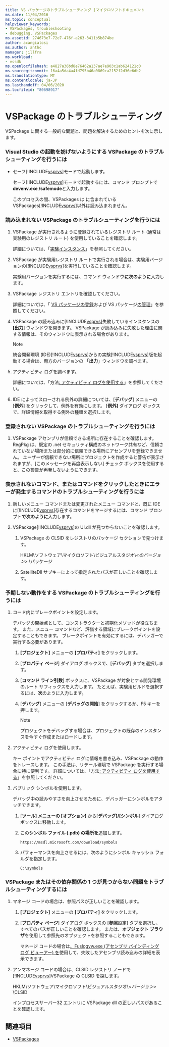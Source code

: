 ```yaml
---
title: VS パッケージのトラブルシューティング |マイクロソフトドキュメント
ms.date: 11/04/2016
ms.topic: conceptual
helpviewer_keywords:
- VSPackages, troubleshooting
- debugging, VSPackages
ms.assetid: 274673e7-72e7-476f-a263-3411b5b874be
author: acangialosi
ms.author: anthc
manager: jillfra
ms.workload:
- vssdk
ms.openlocfilehash: a4827a36bd8e76462a137ae7e903c1ab624121c0
ms.sourcegitcommit: 16a4a5da4a4fd795b46a0869ca2152f2d36e6db2
ms.translationtype: MT
ms.contentlocale: ja-JP
ms.lasthandoff: 04/06/2020
ms.locfileid: "80698917"
---
```

# <a name="troubleshooting-vspackages"></a>VSPackage のトラブルシューティング
VSPackage に関する一般的な問題と、問題を解決するためのヒントを次に示します。

### <a name="to-troubleshoot-a-vspackage-that-keeps-visual-studio-from-starting"></a>Visual Studio の起動を妨げないようにする VSPackage のトラブルシューティングを行うには

- セーフ[!INCLUDE[vsprvs](../code-quality/includes/vsprvs_md.md)]モードで起動します。

   セーフ[!INCLUDE[vsprvs](../code-quality/includes/vsprvs_md.md)]モードで起動するには、コマンド プロンプトで**devenv.exe /safemode**と入力します。

   このプロセスの間、VSPackages は に含まれている VSPackages[!INCLUDE[vsprvs](../code-quality/includes/vsprvs_md.md)]以外は読み込まれません。

### <a name="to-troubleshoot-a-vspackage-that-does-not-load"></a>読み込まれない VSPackage のトラブルシューティングを行うには

1. VSPackage が実行されるように登録されているレジストリ ルート (通常は実験用のレジストリ ルート) を使用していることを確認します。

    詳細については、「[実験インスタンス](../extensibility/the-experimental-instance.md)」を参照してください。

2. VSPackage が実験用レジストリ ルートで実行される場合は、実験用バージョンの[!INCLUDE[vsprvs](../code-quality/includes/vsprvs_md.md)]を実行していることを確認します。

    実験用バージョンを実行するには、コマンド ウィンドウ**に次のように**入力します。

3. VSPackage レジストリ エントリを確認してください。

    詳細については、「 [VS パッケージの登録](registering-and-unregistering-vspackages.md)および VS パッケージ[の管理](../extensibility/managing-vspackages.md)」を参照してください。

4. VSPackage の読み込みに[!INCLUDE[vsprvs](../code-quality/includes/vsprvs_md.md)]失敗しているインスタンスの **[出力**] ウィンドウを開きます。 VSPackage が読み込みに失敗した理由に関する情報は、そのウィンドウに表示される場合があります。

   > [!NOTE]
   > 統合開発環境 (IDE)[!INCLUDE[vsprvs](../code-quality/includes/vsprvs_md.md)]からの実験[!INCLUDE[vsprvs](../code-quality/includes/vsprvs_md.md)]版を起動する場合は、両方のバージョンの **「出力**」ウィンドウを調べます。

5. アクティビティ ログを調べます。

    詳細については、「方法[: アクティビティ ログを使用する](../extensibility/how-to-use-the-activity-log.md)」を参照してください。

6. IDE によってスローされる例外の詳細については、[**デバッグ**] メニューの [**例外**] をクリックして、例外を有効にします。 [**例外]** ダイアログ ボックスで、詳細情報を取得する例外の種類を選択します。

### <a name="to-troubleshoot-a-vspackage-that-does-not-register"></a>登録されない VSPackage のトラブルシューティングを行うには

1. VSPackage アセンブリが信頼できる場所に存在することを確認します。 RegPkg は、既定の .net セキュリティ構成のネットワーク共有など、信頼されていない場所または部分的に信頼できる場所にアセンブリを登録できません。 ユーザーが信頼できない場所にプロジェクトを作成すると警告が表示されますが、[このメッセージを再度表示しない] チェック ボックスを使用すると、この警告が再発しないようにできます。

### <a name="to-troubleshoot-a-command-that-is-not-visible-or-that-generates-an-error-when-you-click-a-command"></a>表示されないコマンド、またはコマンドをクリックしたときにエラーが発生するコマンドのトラブルシューティングを行うには

1. 新しいメニュー コマンドまたは変更されたメニュー コマンドと、既に IDE に[!INCLUDE[vsprvs](../code-quality/includes/vsprvs_md.md)]存在するコマンドをマージするには、コマンド プロンプト**で次のように**入力します。

2. VSPackage[!INCLUDE[vsprvs](../code-quality/includes/vsprvs_md.md)]の UI.dll が見つからないことを確認します。

   1. VSPackage の CLSID をレジストリのパッケージ セクションで見つけます。

        HKLM\ソフトウェア\マイクロソフト\ビジュアルスタジオ\\*\<のバージョン>* \パッケージ

   2. SatelliteDll サブキーによって指定されたパスが正しいことを確認します。

### <a name="to-troubleshoot-a-vspackage-that-behaves-unexpectedly"></a>予期しない動作をする VSPackage のトラブルシューティングを行うには

1. コード内にブレークポイントを設定します。

     デバッグの開始点として、コンストラクターと初期化メソッドが役立ちます。 また、メニュー コマンドなど、評価する領域にブレークポイントを設定することもできます。 ブレークポイントを有効にするには、デバッガーで実行する必要があります。

    1. **[プロジェクト]** メニューの **[プロパティ]** をクリックします。

    2. [**プロパティ ページ**] ダイアログ ボックスで、[**デバッグ**] タブを選択します。

    3. [**コマンド ライン引数**] ボックスに、VSPackage が対象とする開発環境のルート サフィックスを入力します。 たとえば、実験用ビルドを選択するには、**次**のように入力します。

    4. [**デバッグ**] メニューの [**デバッグの開始**] をクリックするか、F5 キーを押します。

        > [!NOTE]
        > プロジェクトをデバッグする場合は、プロジェクトの既存のインスタンスを今すぐ作成またはロードします。

2. アクティビティ ログを使用します。

     キー ポイントでアクティビティ ログに情報を書き込み、VSPackage の動作をトレースします。 この手法は、リテール環境で VSPackage を実行する場合に特に便利です。 詳細については、「方法[: アクティビティ ログを使用する](../extensibility/how-to-use-the-activity-log.md)」を参照してください。

3. パブリック シンボルを使用します。

     デバッグ中の読みやすさを向上させるために、デバッガーにシンボルをアタッチできます。

    1. [**ツール] メニューの [オプション]** から[**デバッグ]/[シンボル**] ダイアログ ボックスに移動します。

    2. この**シンボル ファイル (.pdb) の場所を**追加します。

         `https://msdl.microsoft.com/download/symbols`

    3. パフォーマンスを向上させるには、次のようにシンボル キャッシュ フォルダを指定します。

        ```
        C:\symbols
        ```

### <a name="to-troubleshoot-a-missing-vspackage-or-one-of-its-dependencies"></a>VSPackage またはその依存関係の 1 つが見つからない問題をトラブルシューティングするには

1. マネージ コードの場合は、参照パスが正しいことを確認します。

   1. **[プロジェクト]** メニューの **[プロパティ]** をクリックします。

   2. [**プロパティ ページ**] ダイアログ ボックスの [**参照**設定] タブを選択し、すべてのパスが正しいことを確認します。 または、**オブジェクト ブラウザ**を使用して参照先のオブジェクトを参照することもできます。

        マネージ コードの場合は[、Fuslogvw.exe (アセンブリ バインディング ログ ビューアー) を](/dotnet/framework/tools/fuslogvw-exe-assembly-binding-log-viewer)使用して、失敗したアセンブリ読み込みの詳細を表示できます。

2. アンマネージ コードの場合は、CLSID レジストリ ノードで[!INCLUDE[vsprvs](../code-quality/includes/vsprvs_md.md)]VSPackage の CLSID を探します。

    HKLM\ソフトウェア\マイクロソフト\ビジュアルスタジオ\\*\<バージョン>* \CLSID

   インプロセスサーバー32 エントリに VSPackage dll の正しいパスがあることを確認します。

## <a name="see-also"></a>関連項目
- [VSPackages](../extensibility/internals/vspackages.md)

